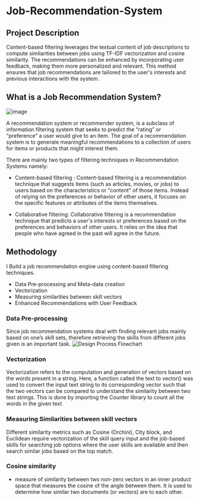 # Job-Recommendation-System

## Project Description
Content-based filtering leverages the textual content of job descriptions to compute similarities between jobs using TF-IDF vectorization and cosine similarity. The recommendations can be enhanced by incorporating user feedback, making them more personalized and relevant. This method ensures that job recommendations are tailored to the user's interests and previous interactions with the system.

## What is a Job Recommendation System?

![image](https://github.com/Pacchu04/Job-Recommendation-System/assets/92878457/dda20c18-29f8-4ffb-93e2-5b8da6977907)

A recommendation system or recommender system, is a subclass of information filtering system that seeks to predict the “rating” or “preference” a user would give to an item. The goal of a recommendation system is to generate meaningful recommendations to a collection of users for items or products that might interest them.

There are mainly two types of filtering techniques in Recommendation Systems namely: 
* Content-based filtering : Content-based filtering is a recommendation technique that suggests items (such as articles, movies, or jobs) to users based on the characteristics or "content" of those items. Instead of relying on the preferences or behavior of other users, it focuses on the specific features or attributes of the items themselves.
  
* Collaborative filtering: Collaborative filtering is a recommendation technique that predicts a user's interests or preferences based on the preferences and behaviors of other users. It relies on the idea that people who have agreed in the past will agree in the future.

## Methodology
I Build a job recommendation engine using content-based filtering techniques.

* Data Pre-processing and Meta-data creation
* Vectorization
* Measuring similarities between skill vectors
* Enhanced Recommendations with User Feedback

### Data Pre-processing

Since job recommendation systems deal with finding relevant jobs mainly based on one’s skill sets, therefore retrieving the skills from different jobs given is an important task.
![Design Process Flowchart](https://github.com/Pacchu04/Job-Recommendation-System/assets/92878457/fb742d6a-83bc-4b16-8846-2b6152cc37fb)

### Vectorization

Vectorization refers to the computation and generation of vectors based on the words present in a string. Here, a function called the text to vector() was used to convert the input text string to its corresponding vector such that the two vectors can be compared to understand the similarity between two text strings. This is done by importing the Counter library to count all the words in the given text.

### Measuring Similarities between skill vectors

Different similarity metrics such as Cosine (Orchini), City block, and Euclidean require vectorization of the skill query input and the job-based skills for searching job options where the user skills are available and then search similar jobs based on the top match.

### Cosine similarity  
* measure of similarity between two non-zero vectors in an inner product space that measures the cosine of the angle between them. It is used to determine how similar two documents (or vectors) are to each other.

